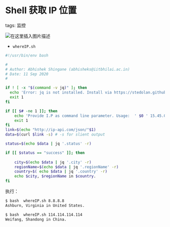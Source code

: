 #  Shell 获取 IP 位置
tags: 监控

![在这里插入图片描述](https://img-blog.csdnimg.cn/d85453a40f9a44e4842a3277a76047c5.gif#pic_center)

 - `whereIP.sh`

```bash
#!/usr/bin/env bash

#
# Author: Abhishek Shingane (abhisheks@iitbhilai.ac.in)
# Date: 11 Sep 2020
#

if ! [ -x "$(command -v jq)" ]; then
  echo 'Error: jq is not installed. Install via https://stedolan.github.io/jq/download/'
  exit 1
fi

if [[ $# -ne 1 ]]; then
	echo 'Provide I.P as command line parameter. Usage:  ' $0 ' 15.45.0.1 '
	exit 1
fi
link=$(echo "http://ip-api.com/json/"$1)
data=$(curl $link -s) # -s for slient output

status=$(echo $data | jq '.status' -r)

if [[ $status == "success" ]]; then
	
	city=$(echo $data | jq '.city' -r)
	regionName=$(echo $data | jq '.regionName' -r)
	country=$( echo $data | jq '.country' -r)
	echo $city, $regionName in $country. 
fi 

```
执行：

```bash
$ bash  whereIP.sh 8.8.8.8
Ashburn, Virginia in United States.

$ bash  whereIP.sh 114.114.114.114
Weifang, Shandong in China.
```

